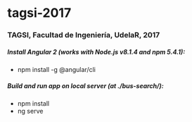 # tagsi-2017
### TAGSI, Facultad de Ingeniería, UdelaR, 2017

##### Install Angular 2 (works with Node.js v8.1.4 and npm 5.4.1):
* npm install -g @angular/cli

##### Build and run app on local server (at ./bus-search/):
* npm install
* ng serve